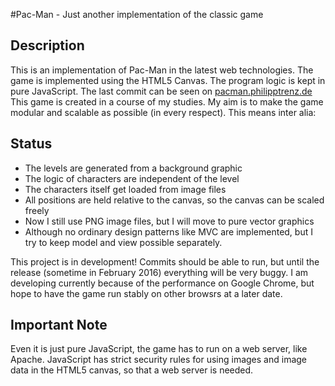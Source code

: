 #Pac-Man - Just another implementation of the classic game

## Description
This is an implementation of Pac-Man in the latest web technologies. The game is implemented using the HTML5 Canvas. The program logic is kept in pure JavaScript.
The last commit can be seen on [pacman.philipptrenz.de](http://pacman.philipptrenz.de)
This game is created in a course of my studies. My aim is to make the game modular and scalable as possible (in every respect). This means inter alia:

## Status
* The levels are generated from a background graphic
* The logic of characters are independent of the level
* The characters itself get loaded from image files
* All positions are held relative to the canvas, so the canvas can be scaled freely
* Now I still use PNG image files, but I will move to pure vector graphics
* Although no ordinary design patterns like MVC are implemented, but I try to keep model and view possible separately.

This project is in development! Commits should be able to run, but until the release (sometime in February 2016) everything will be very buggy.
I am developing currently because of the performance on Google Chrome, but hope to have the game run stably on other browsrs at a later date.


## Important Note
Even it is just pure JavaScript, the game has to run on a web server, like Apache. JavaScript has strict security rules for using images and image data in the HTML5 canvas, so that a web server is needed.
